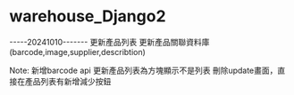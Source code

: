 # warehouse_Django2
-----20241010-------
更新產品列表
更新產品關聯資料庫(barcode,image,supplier,describtion)

Note:
新增barcode api
更新產品列表為方塊顯示不是列表
刪除update畫面，直接在產品列表有新增減少按鈕

